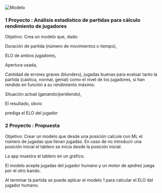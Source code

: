 ![Modelo](../data/img/the-queens-gambit-netflix%20copia.jpg)

### 1 Proyecto : Análisis estadístico de partidas para cálculo rendimiento de jugadores
Objetivo:
Crea un modelo que, dado:

Duración de partida (número de movimientos o tiempo),

ELO de ambos jugadores,

Apertura usada,

Cantidad de errores graves (blunders), jugadas buenas para evaluar tanto la partida (caótica, normal, genial) como el nivel de los jugadores, si han rendido en función a su rendimiento máximo.

Situación actual (ganando/perdiendo),

El resultado, obvio


prediga el ELO del jugador

### 2 Proyecto : Propuesta 
Objetivo:
Crear un modelo que desde una posición calcule con ML el número de jugadas que llevan jugadas.
En caso de no introducir una posición inicial el tablero se inicia desde la posición inicial.

La app muestra el tablero en un gráfico.

El modelo acepta jugadas del jugador humano y un motor de ajedrez juega por el otro bando.

Al terminar la partida se puede aplicar el modelo 1 para calcular el ELO del jugador humano.



